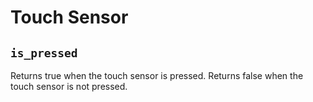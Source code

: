 # Touch Sensor

## `is_pressed`

Returns true when the touch sensor is pressed.
Returns false when the touch sensor is not pressed.
